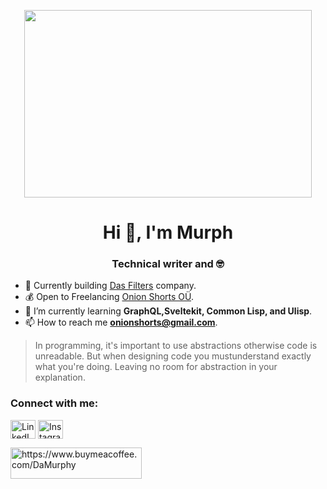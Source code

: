 <p align="center">
  <img width="460" height="300" src="https://user-images.githubusercontent.com/52749223/217674694-066879fe-01fb-40c9-9525-bbc0b713b19f.gif">
</p>

<h1 align="center">Hi 👋, I'm Murph</h1>
<h3 align="center">Technical writer and 🤓</h3>

- 🔭 Currently building <a href="https://dasfilter.co">Das Filters</a> company.
- 💰 Open to Freelancing <a href="https://damurphy.co">Onion Shorts OÜ</a>.
- 🌱 I’m currently learning <strong>GraphQL,Sveltekit, Common Lisp, and Ulisp</strong>.
- 📫 How to reach me <strong>onionshorts@gmail.com</strong>.

<blockquote>
    <p>In programming, it's important to use abstractions otherwise code is unreadable. 
    But when designing code you mustunderstand exactly what you're doing. 
    Leaving no room for abstraction in your explanation.</p>
</blockquote>

<h3 align="left">Connect with me:</h3>
<p align="left">
  <a href="https://linkedin.com/in/alan-murphy-" target="blank"><img align="center" src="https://raw.githubusercontent.com/rahuldkjain/github-profile-readme-generator/master/src/images/icons/Social/linked-in-alt.svg" alt="LinkedIn" height="30" width="40" /></a>
  <a href="https://instagram.com/damurphy_" target="blank"><img align="center" src="https://raw.githubusercontent.com/rahuldkjain/github-profile-readme-generator/master/src/images/icons/Social/instagram.svg" alt="Instagram" height="30" width="40" /></a>
</p>

<p><a href="https://www.buymeacoffee.com/DaMurphy"> <img align="left" src="https://cdn.buymeacoffee.com/buttons/v2/default-yellow.png" height="50" width="210" alt="https://www.buymeacoffee.com/DaMurphy" /></a></p><br><br>

